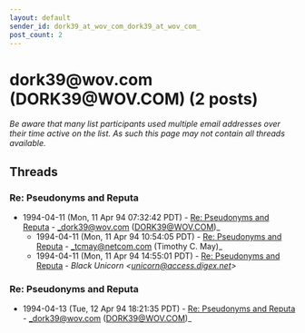 ```yaml
---
layout: default
sender_id: dork39_at_wov_com_dork39_at_wov_com_
post_count: 2
---
```


# dork39<span>@</span>wov.com (DORK39<span>@</span>WOV.COM) (2 posts)

_Be aware that many list participants used multiple email addresses over their time active on the list. As such this page may not contain all threads available._

## Threads

### Re: Pseudonyms and Reputa
+ 1994-04-11 (Mon, 11 Apr 94 07:32:42 PDT) - [Re: Pseudonyms and Reputa](/archive/1994/04/f65709d1474e81dc04650dd2c02410051c6acb2447e9a7cd3931d7846a39d98d) - _dork39@wov.com (DORK39@WOV.COM)_
  + 1994-04-11 (Mon, 11 Apr 94 10:54:05 PDT) - [Re: Pseudonyms and Reputa](/archive/1994/04/22e5c0f2422de20b4c8178e08a764b615fffd92496e57a9a762a29cf8f80be1d) - _tcmay@netcom.com (Timothy C. May)_
  + 1994-04-11 (Mon, 11 Apr 94 14:55:01 PDT) - [Re: Pseudonyms and Reputa](/archive/1994/04/12076fcb6366868694d0ee220f787dc649a96565e21fe47d1c2a781da2a0294e) - _Black Unicorn \<unicorn@access.digex.net\>_

### Re: Pseudonyms and Reputa
+ 1994-04-13 (Tue, 12 Apr 94 18:21:35 PDT) - [Re: Pseudonyms and Reputa](/archive/1994/04/5a98c2251136f9169141c907c760cd1e114ceb3c486b78446dec8ded128c1fbc) - _dork39@wov.com (DORK39@WOV.COM)_

